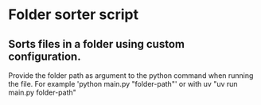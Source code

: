 # Folder sorter script

## Sorts files in a folder using custom configuration.
Provide the folder path as argument to the python command when running the file. For example 'python main.py "folder-path"' or with uv "uv run main.py folder-path"

